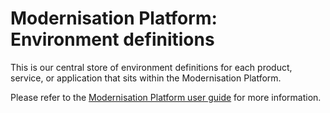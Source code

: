 # Modernisation Platform: Environment definitions

This is our central store of environment definitions for each product, service, or application that sits within the Modernisation Platform.

Please refer to the [Modernisation Platform user guide](https://ministryofjustice.github.io/modernisation-platform/user-guide/creating-environments.md) for more information.
